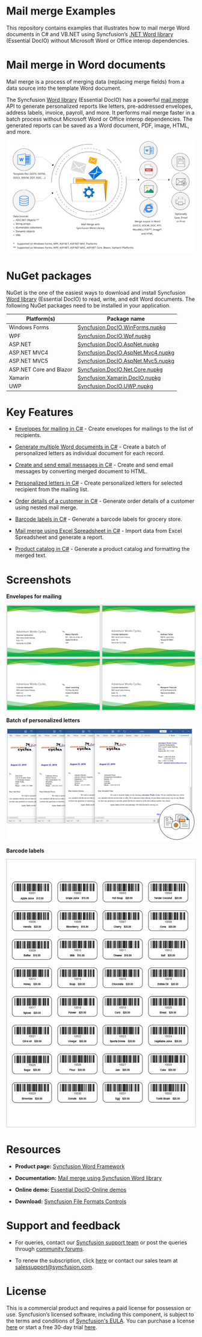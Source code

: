 # Mail merge Examples

This repository contains examples that illustrates how to mail merge Word documents in C# and VB.NET using Syncfusion’s [.NET Word library](https://www.syncfusion.com/word-framework/net/word-library?utm_source=github&utm_medium=listing&utm_campaign=mail-merge-examples) (Essential DocIO) without Microsoft Word or Office interop dependencies.

# Mail merge in Word documents

Mail merge is a process of merging data (replacing merge fields) from a data source into the template Word document.

The Syncfusion [Word library](https://www.syncfusion.com/word-framework/net/word-library?utm_source=github&utm_medium=listing&utm_campaign=mail-merge-examples) (Essential DocIO) has a powerful [mail merge](https://www.syncfusion.com/word-framework/net/word-library/mail-merge?utm_source=github&utm_medium=listing&utm_campaign=mail-merge-examples) API to generate personalized reports like letters, pre-addressed envelopes, address labels, invoice, payroll, and more. It performs mail merge faster in a batch process without Microsoft Word or Office interop dependencies. The generated reports can be saved as a Word document, PDF, image, HTML, and more.

<p align="center"> 
<img src="Images/Mail-merge-in-Word-library.png" alt="Mail-merge-in-Word-library"/> 
</p>

# NuGet packages

NuGet is the one of the easiest ways to download and install Syncfusion [Word library](https://www.syncfusion.com/word-framework/net/word-library?utm_source=github&utm_medium=listing&utm_campaign=mail-merge-examples) (Essential DocIO) to read, write, and edit Word documents. The following NuGet packages need to be installed in your application.

|Platform(s)|Package name|
|-----------|------------|
|Windows Forms|[Syncfusion.DocIO.WinForms.nupkg](https://www.nuget.org/packages/Syncfusion.DocIO.WinForms/)|
|WPF|[Syncfusion.DocIO.Wpf.nupkg](https://www.nuget.org/packages/Syncfusion.DocIO.Wpf/)|
|ASP.NET |[Syncfusion.DocIO.AspNet.nupkg](https://www.nuget.org/packages/Syncfusion.DocIO.AspNet/)|
|ASP.NET MVC4|[Syncfusion.DocIO.AspNet.Mvc4.nupkg](https://www.nuget.org/packages/Syncfusion.DocIO.AspNet.Mvc4/)|
|ASP.NET MVC5|[Syncfusion.DocIO.AspNet.Mvc5.nupkg](https://www.nuget.org/packages/Syncfusion.DocIO.AspNet.Mvc5/)|
|ASP.NET Core and Blazor|[Syncfusion.DocIO.Net.Core.nupkg](https://www.nuget.org/packages/Syncfusion.DocIO.Net.Core/)|
|Xamarin|[Syncfusion.Xamarin.DocIO.nupkg](https://www.nuget.org/packages/Syncfusion.Xamarin.DocIO/)|
|UWP|[Syncfusion.DocIO.UWP.nupkg](https://www.nuget.org/packages/Syncfusion.DocIO.UWP/)|


# Key Features

- [Envelopes for mailing in C#](Create-Envelopes-for-mailing/) - Create envelopes for mailings to the list of recipients.

- [Generate multiple Word documents in C#](Generate-multiple-Word-documents/) - Create a batch of personalized letters as individual document for each record.

- [Create and send email messages in C#](Create-and-send-email-messages/) - Create and send email messages by converting merged document to HTML.

- [Personalized letters in C#](Create-personalized-letter/) - Create personalized letters for selected recipient from the mailing list.

- [Order details of a customer in C#](Generate-order-details-of-customer/) - Generate order details of a customer using nested mail merge.

- [Barcode labels in C#](Generate-Barcode-labels/) - Generate a barcode labels for grocery store.

- [Mail merge using Excel Spreadsheet in C#](Group-Mail-merge-using-Excel/) - Import data from Excel Spreadsheet and generate a report.

- [Product catalog in C#](Product-catalog/) - Generate a product catalog and formatting the merged text.

# Screenshots

**Envelopes for mailing**

<p align="center"> 
<img src="Create-Envelopes-for-mailing/Images/Envelopes-for-mailing-output.png" alt="Envelopes-for-mailing in C#"/> 
</p>

**Batch of personalized letters**

<p align="center"> 
<img src="Generate-multiple-Word-documents/Images/Generate-multiple-Word-documents-output.png" alt="Generate-multiple-Word-documents in C#"/> 
</p>

**Barcode labels**

<p align="center"> 
<img src="Generate-Barcode-labels/Images/Generate-Barcode-labels-output.png" alt="Barcode-labels in C#"/> 
</p>

# Resources

- **Product page:** [Syncfusion Word Framework](https://www.syncfusion.com/word-framework/net?utm_source=github&utm_medium=listing&utm_campaign=mail-merge-examples)

- **Documentation:** [Mail merge using Syncfusion Word library](https://help.syncfusion.com/file-formats/docio/working-with-mail-merge?utm_source=github&utm_medium=listing&utm_campaign=mail-merge-examples)

- **Online demo:** [Essential DocIO-Online demos](https://www.syncfusion.com/demos/fileformats/word-library?utm_source=github&utm_medium=listing&utm_campaign=mail-merge-examples)

- **Download:** [Syncfusion File Formats Controls](https://www.syncfusion.com/sales/products/fileformats?utm_source=github&utm_medium=listing&utm_campaign=mail-merge-examples)


# Support and feedback

* For queries, contact our [Syncfusion support team](https://www.syncfusion.com/support/directtrac/incidents/newincident?utm_source=github&utm_medium=listing&utm_campaign=mail-merge-examples) or post the queries through [community forums](https://www.syncfusion.com/forums?utm_source=github&utm_medium=listing&utm_campaign=mail-merge-examples).

* To renew the subscription, click [here](https://www.syncfusion.com/sales/products?utm_source=github&utm_medium=listing&utm_campaign=mail-merge-examples) or contact our sales team at [salessupport@syncfusion.com](mailto:salessupport@syncfusion.com).

# License

This is a commercial product and requires a paid license for possession or use. Syncfusion’s licensed software, including this component, is subject to the terms and conditions of [Syncfusion's EULA](https://www.syncfusion.com/eula/es?utm_source=github&utm_medium=listing&utm_campaign=mail-merge-examples). You can purchase a license [here](https://www.syncfusion.com/sales/products?utm_source=github&utm_medium=listing&utm_campaign=mail-merge-examples) or start a free 30-day trial [here](https://www.syncfusion.com/account/manage-trials/start-trials?utm_source=github&utm_medium=listing&utm_campaign=mail-merge-examples).
